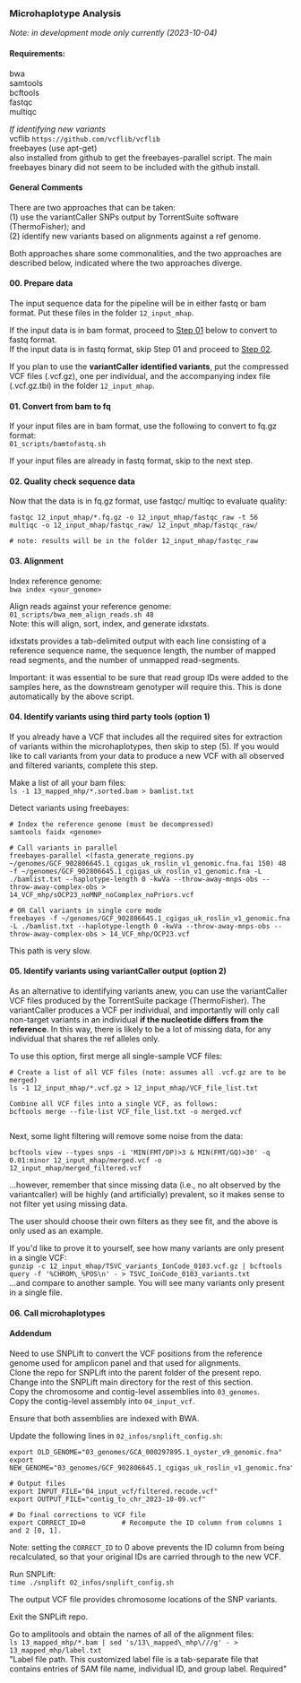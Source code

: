 ### Microhaplotype Analysis ###
_Note: in development mode only currently (2023-10-04)_       

#### Requirements: ####
bwa       
samtools      
bcftools       
fastqc      
multiqc     

_If identifying new variants_       
vcflib `https://github.com/vcflib/vcflib`     
freebayes (use apt-get)       
also installed from github to get the freebayes-parallel script. The main freebayes binary did not seem to be included with the github install.       

#### General Comments ####
There are two approaches that can be taken:       
(1) use the variantCaller SNPs output by TorrentSuite software (ThermoFisher); and         
(2) identify new variants based on alignments against a ref genome.        

Both approaches share some commonalities, and the two approaches are described below, indicated where the two approaches diverge.       


#### 00. Prepare data
The input sequence data for the pipeline will be in either fastq or bam format. Put these files in the folder `12_input_mhap`.         

If the input data is in bam format, proceed to [Step 01](#01-convert-from-bam-to-fq) below to convert to fastq format.        
If the input data is in fastq format, skip Step 01 and proceed to [Step 02](#02-quality-check-sequence-data).       

If you plan to use the **variantCaller identified variants**, put the compressed VCF files (.vcf.gz), one per individual, and the accompanying index file (.vcf.gz.tbi) in the folder `12_input_mhap`.      


#### 01. Convert from bam to fq
If your input files are in bam format, use the following to convert to fq.gz format:     
`01_scripts/bamtofastq.sh`      

If your input files are already in fastq format, skip to the next step.       


#### 02. Quality check sequence data
Now that the data is in fq.gz format, use fastqc/ multiqc to evaluate quality:      
```
fastqc 12_input_mhap/*.fq.gz -o 12_input_mhap/fastqc_raw -t 56
multiqc -o 12_input_mhap/fastqc_raw/ 12_input_mhap/fastqc_raw/    

# note: results will be in the folder 12_input_mhap/fastqc_raw 
``` 


#### 03. Alignment 
Index reference genome:    
`bwa index <your_genome>`       

Align reads against your reference genome:     
`01_scripts/bwa_mem_align_reads.sh 48`       
Note: this will align, sort, index, and generate idxstats.     

idxstats provides a tab-delimited output with each line consisting of a reference sequence name, the sequence length, the number of mapped read segments, and the number of unmapped read-segments.     

Important: it was essential to be sure that read group IDs were added to the samples here, as the downstream genotyper will require this. This is done automatically by the above script.      


#### 04. Identify variants using third party tools (option 1)
If you already have a VCF that includes all the required sites for extraction of variants within the microhaplotypes, then skip to step (5). If you would like to call variants from your data to produce a new VCF with all observed and filtered variants, complete this step.      

Make a list of all your bam files:        
`ls -1 13_mapped_mhp/*.sorted.bam > bamlist.txt`        

Detect variants using freebayes:      
```
# Index the reference genome (must be decompressed)
samtools faidx <genome> 

# Call variants in parallel
freebayes-parallel <(fasta_generate_regions.py ~/genomes/GCF_902806645.1_cgigas_uk_roslin_v1_genomic.fna.fai 150) 48 -f ~/genomes/GCF_902806645.1_cgigas_uk_roslin_v1_genomic.fna -L ./bamlist.txt --haplotype-length 0 -kwVa --throw-away-mnps-obs --throw-away-complex-obs > 14_VCF_mhp/sOCP23_noMNP_noComplex_noPriors.vcf

# OR Call variants in single core mode
freebayes -f ~/genomes/GCF_902806645.1_cgigas_uk_roslin_v1_genomic.fna -L ./bamlist.txt --haplotype-length 0 -kwVa --throw-away-mnps-obs --throw-away-complex-obs > 14_VCF_mhp/OCP23.vcf 

```
This path is very slow.      


#### 05. Identify variants using variantCaller output (option 2) ####
As an alternative to identifying variants anew, you can use the variantCaller VCF files produced by the TorrentSuite package (ThermoFisher). The variantCaller produces a VCF per individual, and importantly will only call non-target variants in an individual **if the nucleotide differs from the reference**. In this way, there is likely to be a lot of missing data, for any individual that shares the ref alleles only.        

To use this option, first merge all single-sample VCF files:     
```
# Create a list of all VCF files (note: assumes all .vcf.gz are to be merged)
ls -1 12_input_mhap/*.vcf.gz > 12_input_mhap/VCF_file_list.txt

Combine all VCF files into a single VCF, as follows:      
bcftools merge --file-list VCF_file_list.txt -o merged.vcf        
 
```

Next, some light filtering will remove some noise from the data:        
```
bcftools view --types snps -i 'MIN(FMT/DP)>3 & MIN(FMT/GQ)>30' -q 0.01:minor 12_input_mhap/merged.vcf -o 12_input_mhap/merged_filtered.vcf

```
...however, remember that since missing data (i.e., no alt observed by the variantcaller) will be highly (and artificially) prevalent, so it makes sense to not filter yet using missing data.       

The user should choose their own filters as they see fit, and the above is only used as an example.     

If you'd like to prove it to yourself, see how many variants are only present in a single VCF:    
`gunzip -c 12_input_mhap/TSVC_variants_IonCode_0103.vcf.gz | bcftools query -f '%CHROM\_%POS\n' - > TSVC_IonCode_0103_variants.txt`         
...and compare to another sample. You will see many variants only present in a single file.      


#### 06. Call microhaplotypes ####




#### Addendum ####
Need to use SNPLift to convert the VCF positions from the reference genome used for amplicon panel and that used for alignments.      
Clone the repo for SNPLift into the parent folder of the present repo. Change into the SNPLift main directory for the rest of this section.     
Copy the chromosome and contig-level assemblies into `03_genomes`.         
Copy the contig-level assembly into `04_input_vcf`.      

Ensure that both assemblies are indexed with BWA.    

Update the following lines in `02_infos/snplift_config.sh`:       

```
export OLD_GENOME="03_genomes/GCA_000297895.1_oyster_v9_genomic.fna"
export NEW_GENOME="03_genomes/GCF_902806645.1_cgigas_uk_roslin_v1_genomic.fna"

# Output files
export INPUT_FILE="04_input_vcf/filtered.recode.vcf"
export OUTPUT_FILE="contig_to_chr_2023-10-09.vcf"

# Do final corrections to VCF file
export CORRECT_ID=0         # Recompute the ID column from columns 1 and 2 [0, 1].

```
Note: setting the `CORRECT_ID` to 0 above prevents the ID column from being recalculated, so that your original IDs are carried through to the new VCF.       

Run SNPLift:      
`time ./snplift 02_infos/snplift_config.sh`      

The output VCF file provides chromosome locations of the SNP variants.     

Exit the SNPLift repo. 


Go to amplitools and obtain the names of all of the alignment files:       
`ls 13_mapped_mhp/*.bam | sed 's/13\_mapped\_mhp\///g' - > 13_mapped_mhp/label.txt`    
"Label file path. This customized label file is a tab-separate file that
contains entries of SAM file name, individual ID, and group label. Required"




